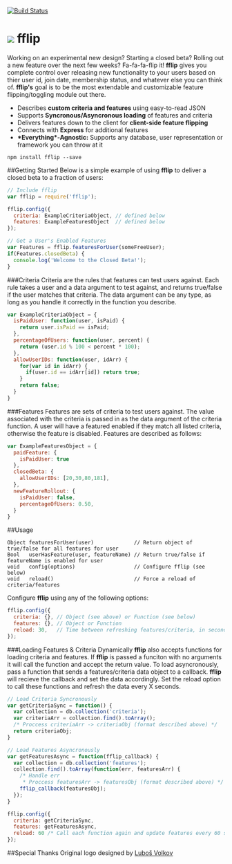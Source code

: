 [![Build Status](https://travis-ci.org/FredKSchott/fflip.png)](https://travis-ci.org/FredKSchott/fflip) 

<img src="http://fredkschott.com/images/fflipIcon2.png" /> fflip
============================ 
Working on an experimental new design? Starting a closed beta? Rolling out a new feature over the next few weeks? Fa-fa-fa-flip it! __fflip__ gives you complete control over releasing new functionality to your users based on thier user id, join date, membership status, and whatever else you can think of. __fflip's__ goal is to be the most extendable and customizable feature flipping/toggling module out there.

- Describes __custom criteria and features__ using easy-to-read JSON
- Supports __Syncronous/Asyncronous loading__ of features and criteria
- Delivers features down to the client for __client-side feature flipping__
- Connects with __Express__ for additional features 
- __\*Everything\*-Agnostic:__ Supports any database, user representation or framework you can throw at it

```
npm install fflip --save
```

##Getting Started
Below is a simple example of using __fflip__ to deliver a closed beta to a fraction of users:
```javascript
// Include fflip
var fflip = require('fflip');

fflip.config({
  criteria: ExampleCriteriaObject, // defined below
  features: ExampleFeaturesObject  // defined below
});

// Get a User's Enabled Features
var Features = fflip.featuresForUser(someFreeUser);
if(Features.closedBeta) {
  console.log('Welcome to the Closed Beta!');
}
```

###Criteria
Criteria are the rules that features can test users against. Each rule takes a user and a data argument to test against, and returns true/false if the user matches that criteria. The data argument can be any type, as long as you handle it correctly in the function you describe.
```javascript
var ExampleCriteriaObject = {
  isPaidUser: function(user, isPaid) {
    return user.isPaid == isPaid;
  },
  percentageOfUsers: function(user, percent) {
    return (user.id % 100 < percent * 100);
  },
  allowUserIDs: function(user, idArr) {
    for(var id in idArr) {
      if(user.id == idArr[id]) return true;
    }
    return false;
  }
}
```

###Features
Features are sets of criteria to test users against. The value associated with the criteria is passed in as the data argument of the criteria function. A user will have a featured enabled if they match all listed criteria, otherwise the feature is disabled. Features are described as follows:
```javascript
var ExampleFeaturesObject = {
  paidFeature: {
    isPaidUser: true
  },
  closedBeta: {
    allowUserIDs: [20,30,80,181],
  },
  newFeatureRollout: {
    isPaidUser: false,
    percentageOfUsers: 0.50,
  }
}
```

##Usage
```
Object featuresForUser(user)             // Return object of true/false for all features for user
Bool   userHasFeature(user, featureName) // Return true/false if featureName is enabled for user
void   config(options)                   // Configure fflip (see below)
void   reload()                          // Force a reload of criteria/features
```

Configure __fflip__ using any of the following options:
```javascript
fflip.config({
  criteria: {}, // Object (see above) or Function (see below)
  features: {}, // Object or Function
  reload: 30,   // Time between refreshing features/criteria, in seconds
});
```

###Loading Features & Criteria Dynamically
__fflip__ also accepts functions for loading criteria and features. If __fflip__ is passed a funciton with no arguments it will call the function and accept the return value. To load asyncronously, pass a function that sends a features/criteria data object to a callback. __fflip__ will recieve the callback and set the data accordingly. Set the reload option to call these functions and refresh the data every X seconds.
```javascript
// Load Criteria Syncronously
var getCriteriaSync = function() {
  var collection = db.collection('criteria');
  var criteriaArr = collection.find().toArray();
  /* Proccess criteriaArr -> criteriaObj (format described above) */
  return criteriaObj;
}

// Load Features Asyncronously
var getFeaturesAsync = function(fflip_callback) {
  var collection = db.collection('features');
  collection.find().toArray(function(err, featuresArr) {
    /* Handle err
     * Proccess featuresArr -> featuresObj (format described above) */
    fflip_callback(featuresObj);
  });
}

fflip.config({
  criteria: getCriteriaSync,
  features: getFeaturesAsync,
  reload: 60 /* Call each function again and update features every 60 secondss */
});
```


##Special Thanks
Original logo designed by <a href="http://thenounproject.com/Luboš Volkov" target="_blank">Luboš Volkov</a>
